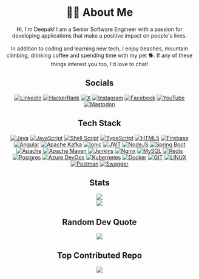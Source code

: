<div align="center">

# 🧑‍💻 About Me
Hi, I'm Deepak! I am a Senior Software Engineer with a passion for developing applications that make a positive impact on people's lives.<br><br>In addition to coding and learning new tech, I enjoy beaches, mountain climbing, drinking coffee and spending time with my pet 🐕. If any of these things interest you too, I'd love to chat!

## Socials
[![LinkedIn](https://img.shields.io/badge/LinkedIn-%230077B5.svg?logo=linkedin&logoColor=white)](https://linkedin.com/in/deepakdaneva) [![HackerRank](https://img.shields.io/badge/-HackerRank-%23023112?&logo=hackerrank&logoColor=white)](https://www.hackerrank.com/deepakdaneva) [![X](https://img.shields.io/badge/X-%231DA1F2.svg?logo=x&logoColor=white)](https://x.com/deepakdaneva) [![Instagram](https://img.shields.io/badge/Instagram-%23E4405F.svg?logo=Instagram&logoColor=white)](https://instagram.com/deepakdaneva) [![Facebook](https://img.shields.io/badge/Facebook-%231877F2.svg?logo=Facebook&logoColor=white)](https://facebook.com/deepakdaneva) [![YouTube](https://img.shields.io/badge/YouTube-%23FF0000.svg?logo=YouTube&logoColor=white)](https://youtube.com/@deepakdaneva) [![Mastodon](https://img.shields.io/badge/-Mastodon-%232B90D9?&logo=mastodon&logoColor=white)](https://mastodon.social/@deepakdaneva) 

## Tech Stack
[![Java](https://img.shields.io/badge/java-%23ED8B00.svg?style=plastic&logo=openjdk&logoColor=white)](https://www.java.com) [![JavaScript](https://img.shields.io/badge/javascript-%23323330.svg?style=plastic&logo=javascript&logoColor=%23F7DF1E)]() [![Shell Script](https://img.shields.io/badge/shell_script-%23121011.svg?style=plastic&logo=gnu-bash&logoColor=white)]() [![TypeScript](https://img.shields.io/badge/typescript-%23007ACC.svg?style=plastic&logo=typescript&logoColor=white)](https://www.typescriptlang.org) [![HTML5](https://img.shields.io/badge/html5-%23E34F26.svg?style=plastic&logo=html5&logoColor=white)]() [![Firebase](https://img.shields.io/badge/firebase-%23039BE5.svg?style=plastic&logo=firebase)](https://firebase.google.com) [![Angular](https://img.shields.io/badge/angular-%23DD0031.svg?style=plastic&logo=angular&logoColor=white)](https://angular.io) [![Apache Kafka](https://img.shields.io/badge/apache%20kafka-000?style=plastic&logo=apachekafka)](https://kafka.apache.org) [![Ionic](https://img.shields.io/badge/ionic-%233880FF.svg?style=plastic&logo=Ionic&logoColor=white)](https://ionicframework.com) [![JWT](https://img.shields.io/badge/jwt-black?style=plastic&logo=JSON%20web%20tokens)](https://jwt.io) [![NodeJS](https://img.shields.io/badge/node.js-6DA55F?style=plastic&logo=node.js&logoColor=white)](https://nodejs.org) [![Spring Boot](https://img.shields.io/badge/springboot-%236DB33F.svg?style=plastic&logo=springboot&logoColor=white)](https://spring.io/projects/spring-boot) [![Apache](https://img.shields.io/badge/apache-%23D42029.svg?style=plastic&logo=apache&logoColor=white)](https://httpd.apache.org) [![Apache Maven](https://img.shields.io/badge/apache%20maven-C71A36?style=plastic&logo=Apache%20Maven&logoColor=white)](https://maven.apache.org) [![Jenkins](https://img.shields.io/badge/jenkins-%232C5263.svg?style=plastic&logo=jenkins&logoColor=white)](https://www.jenkins.io) [![Nginx](https://img.shields.io/badge/nginx-%23009639.svg?style=plastic&logo=nginx&logoColor=white)](https://www.nginx.com) [![MySQL](https://img.shields.io/badge/mysql-%2300000f.svg?style=plastic&logo=mysql&logoColor=white)](https://www.mysql.com) [![Redis](https://img.shields.io/badge/redis-%23DD0031.svg?style=plastic&logo=redis&logoColor=white)](https://redis.io) [![Postgres](https://img.shields.io/badge/postgres-%23316192.svg?style=plastic&logo=postgresql&logoColor=white)](https://www.postgresql.org) [![Azure DevOps](https://img.shields.io/badge/azure%20devops-0078D7.svg?style=plastic&logo=azuredevops&logoColor=white&color=%230078D7)](https://azure.microsoft.com/en-in/products/devops) [![Kubernetes](https://img.shields.io/badge/kubernetes-%23326ce5.svg?style=plastic&logo=kubernetes&logoColor=white)](https://kubernetes.io) [![Docker](https://img.shields.io/badge/docker-%230db7ed.svg?style=plastic&logo=docker&logoColor=white)](https://www.docker.com) [![GIT](https://img.shields.io/badge/git-fc6d26?style=plastic&logo=git&logoColor=white)](https://git-scm.com) [![LINUX](https://img.shields.io/badge/linux-FCC624?style=plastic&logo=linux&logoColor=black)]() [![Postman](https://img.shields.io/badge/postman-FF6C37?style=plastic&logo=postman&logoColor=white)](https://www.postman.com) [![Swagger](https://img.shields.io/badge/-swagger-%23clojure?style=plastic&logo=swagger&logoColor=white)](https://swagger.io)

## Stats
<img src="https://github-readme-stats.vercel.app/api?username=deepakdaneva&theme=dark&hide_border=true&include_all_commits=false&count_private=false"><br>
<img src="https://github-readme-stats.vercel.app/api/top-langs/?username=deepakdaneva&theme=dark&hide_border=true&include_all_commits=false&count_private=false&layout=compact">

## Random Dev Quote
<img src="https://quotes-github-readme.vercel.app/api?type=horizontal&theme=dark">

## Top Contributed Repo
<img src="https://github-contributor-stats.vercel.app/api?username=deepakdaneva&limit=5&theme=dark&combine_all_yearly_contributions=true">
</dev>
